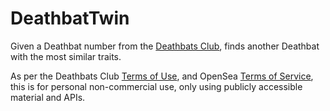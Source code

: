 # DeathbatTwin
Given a Deathbat number from the [Deathbats Club](https://avengedsevenfold.io), finds another Deathbat with the most similar traits.

As per the Deathbats Club [Terms of Use](https://avengedsevenfold.io/legal), and OpenSea [Terms of Service](https://opensea.io/tos), this is for personal non-commercial use, only using publicly accessible material and APIs.
